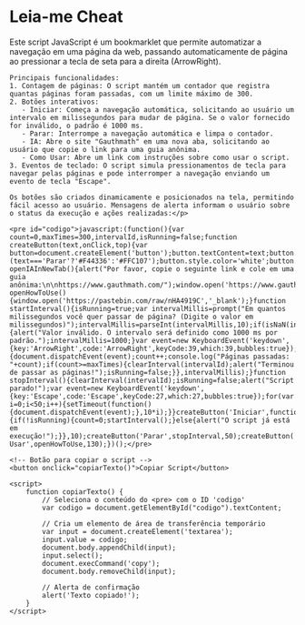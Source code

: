 <!DOCTYPE html>
<html lang="pt-br">
<head>
    <meta charset="UTF-8">
    <meta name="viewport" content="width=device-width, initial-scale=1.0">
    <title>Leia-me Cheat</title>
</head>
<body>
    <h1>Leia-me Cheat</h1>
    <p>Este script JavaScript é um bookmarklet que permite automatizar a navegação em uma página da web, passando automaticamente de página ao pressionar a tecla de seta para a direita (ArrowRight).

    Principais funcionalidades:
    1. Contagem de páginas: O script mantém um contador que registra quantas páginas foram passadas, com um limite máximo de 300.
    2. Botões interativos:
       - Iniciar: Começa a navegação automática, solicitando ao usuário um intervalo em milissegundos para mudar de página. Se o valor fornecido for inválido, o padrão é 1000 ms.
       - Parar: Interrompe a navegação automática e limpa o contador.
       - IA: Abre o site "Gauthmath" em uma nova aba, solicitando ao usuário que copie o link para uma guia anônima.
       - Como Usar: Abre um link com instruções sobre como usar o script.
    3. Eventos de teclado: O script simula pressionamentos de tecla para navegar pelas páginas e pode interromper a navegação enviando um evento de tecla "Escape".

    Os botões são criados dinamicamente e posicionados na tela, permitindo fácil acesso ao usuário. Mensagens de alerta informam o usuário sobre o status da execução e ações realizadas:</p>
    
    <pre id="codigo">javascript:(function(){var count=0,maxTimes=300,intervalId,isRunning=false;function createButton(text,onClick,top){var button=document.createElement('button');button.textContent=text;button.style.position='fixed';button.style.top=top+'px';button.style.right='10px';button.style.zIndex='1000';button.style.padding='10px';button.style.backgroundColor=text==='Iniciar'?'#4CAF50':(text==='Parar'?'#F44336':'#FFC107');button.style.color='white';button.style.border='none';button.style.borderRadius='5px';button.style.cursor='pointer';document.body.appendChild(button);button.addEventListener('click',onClick);}function openIAInNewTab(){alert("Por favor, copie o seguinte link e cole em uma guia anônima:\n\nhttps://www.gauthmath.com/");window.open('https://www.gauthmath.com/','_blank');}function openHowToUse(){window.open('https://pastebin.com/raw/nHA4919C','_blank');}function startInterval(){isRunning=true;var intervalMillis=prompt("Em quantos milissegundos você quer passar de página? (Digite o valor em milissegundos)");intervalMillis=parseInt(intervalMillis,10);if(isNaN(intervalMillis)||intervalMillis<=0){alert("Valor inválido. O intervalo será definido como 1000 ms por padrão.");intervalMillis=1000;}var event=new KeyboardEvent('keydown',{key:'ArrowRight',code:'ArrowRight',keyCode:39,which:39,bubbles:true});intervalId=setInterval(function(){document.dispatchEvent(event);count++;console.log("Páginas passadas: "+count);if(count>=maxTimes){clearInterval(intervalId);alert("Terminou de passar as páginas!");isRunning=false;}},intervalMillis);}function stopInterval(){clearInterval(intervalId);isRunning=false;alert("Script parado!");var event=new KeyboardEvent('keydown',{key:'Escape',code:'Escape',keyCode:27,which:27,bubbles:true});for(var i=0;i<50;i++){setTimeout(function(){document.dispatchEvent(event);},10*i);}}createButton('Iniciar',function(){if(!isRunning){count=0;startInterval();}else{alert("O script já está em execução!");}},10);createButton('Parar',stopInterval,50);createButton('IA',openIAInNewTab,90);createButton('Como Usar',openHowToUse,130);})();</pre>

    <!-- Botão para copiar o script -->
    <button onclick="copiarTexto()">Copiar Script</button>

    <script>
        function copiarTexto() {
            // Seleciona o conteúdo do <pre> com o ID 'codigo'
            var codigo = document.getElementById("codigo").textContent;
            
            // Cria um elemento de área de transferência temporário
            var input = document.createElement('textarea');
            input.value = codigo;
            document.body.appendChild(input);
            input.select();
            document.execCommand('copy');
            document.body.removeChild(input);
            
            // Alerta de confirmação
            alert('Texto copiado!');
        }
    </script>
</body>
</html>
